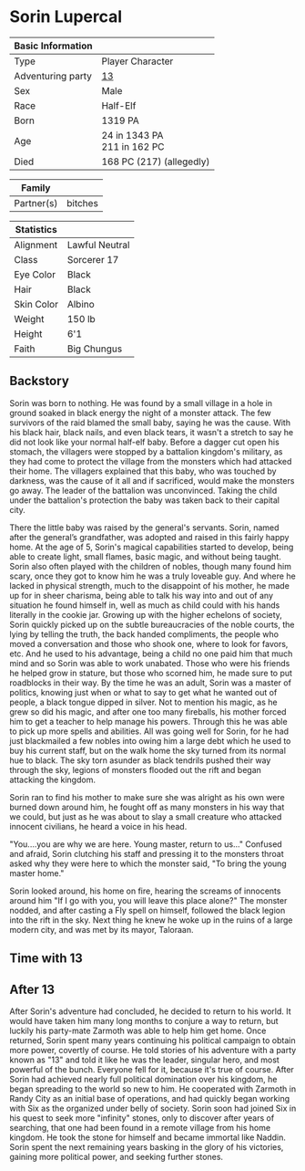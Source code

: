 # Sorin Lupercal

| Basic Information | |
| - | - |
| Type | Player Character |
| Adventuring party | [13](13.md) |
| Sex | Male |
| Race | Half-Elf |
| Born | 1319 PA |
| Age | 24 in 1343 PA<br>211 in 162 PC |
| Died | 168 PC (217) (allegedly) |

| Family | |
| - | - |
| Partner(s) | bitches |

| Statistics | |
| - | - |
| Alignment | Lawful Neutral |
| Class | Sorcerer 17 |
| Eye Color | Black |
| Hair | Black |
| Skin Color | Albino |
| Weight | 150 lb |
| Height | 6'1 |
| Faith | Big Chungus |

## Backstory

Sorin was born to nothing. He was found by a small village in a hole in ground soaked in black energy the night of a monster attack. The few survivors of the raid blamed the small baby, saying he was the cause. With his black hair, black nails, and even black tears, it wasn't a stretch to say he did not look like your normal half-elf baby. Before a dagger cut open his stomach, the villagers were stopped by a battalion kingdom's military, as they had come to protect the village from the monsters which had attacked their home. The villagers explained that this baby, who was touched by darkness, was the cause of it all and if sacrificed, would make the monsters go away. The leader of the battalion was unconvinced. Taking the child under the battalion's protection the baby was taken back to their capital city. 

There the little baby was raised by the general's servants. Sorin, named after the general’s grandfather, was adopted and raised in this fairly happy home. At the age of 5, Sorin's magical capabilities started to develop, being able to create light, small flames, basic magic, and without being taught. Sorin also often played with the children of nobles, though many found him scary, once they got to know him he was a truly loveable guy. And where he lacked in physical strength, much to the disappoint of his mother, he made up for in sheer charisma, being able to talk his way into and out of any situation he found himself in, well as much as child could with his hands literally in the cookie jar.
Growing up with the higher echelons of society, Sorin quickly picked up on the subtle bureaucracies of the noble courts, the lying by telling the truth, the back handed compliments, the people who moved a conversation and those who shook one, where to look for favors, etc. And he used to his advantage, being a child no one paid him that much mind and so Sorin was able to work unabated. Those who were his friends he helped grow in stature, but those who scorned him, he made sure to put roadblocks in their way.
By the time he was an adult, Sorin was a master of politics, knowing just when or what to say to get what he wanted out of people, a black tongue dipped in silver. Not to mention his magic, as he grew so did his magic, and after one too many fireballs, his mother forced him to get a teacher to help manage his powers. Through this he was able to pick up more spells and abilities. All was going well for Sorin, for he had just blackmailed a few nobles into owing him a large debt which he used to buy his current staff, but on the walk home the sky turned from its normal hue to black. The sky torn asunder as black tendrils pushed their way through the sky, legions of monsters flooded out the rift and began attacking the kingdom.

Sorin ran to find his mother to make sure she was alright as his own were burned down around him, he fought off as many monsters in his way that we could, but just as he was about to slay a small creature who attacked innocent civilians, he heard a voice in his head.

"You....you are why we are here. Young master, return to us…" Confused and afraid, Sorin clutching his staff and pressing it to the monsters throat asked why they were here to which the monster said, "To bring the young master home."

Sorin looked around, his home on fire, hearing the screams of innocents around him "If I go with you, you will leave this place alone?" The monster nodded, and after casting a Fly spell on himself, followed the black legion into the rift in the sky. Next thing he knew he woke up in the ruins of a large modern city, and was met by its mayor, Taloraan.

## Time with 13

## After 13

After Sorin's adventure had concluded, he decided to return to his world. It would have taken him many long months to conjure a way to return, but luckily his party-mate Zarmoth was able to help him get home. Once returned, Sorin spent many years continuing his political campaign to obtain more power, covertly of course. He told stories of his adventure with a party known as "13" and told it like he was the leader, singular hero, and most powerful of the bunch. Everyone fell for it, because it's true of course. After Sorin had achieved nearly full political domination over his kingdom, he began spreading to the world so new to him. He cooperated with Zarmoth in Randy City as an initial base of operations, and had quickly began working with Six as the organized under belly of society. Sorin soon had joined Six in his quest to seek more "infinity" stones, only to discover after years of searching, that one had been found in a remote village from his home kingdom. He took the stone for himself and became immortal like Naddin. Sorin spent the next remaining years basking in the glory of his victories, gaining more political power, and seeking further stones.